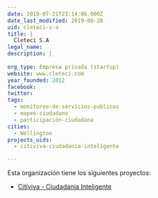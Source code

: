 ```yaml
---
date: 2019-07-21T23:14:06.000Z
date_last_modified: 2019-08-28
uid: cleteci-s-a
title: |
  Cleteci S.A
legal_name: 
description: |
  
org_type: Empresa privada (startup)
website: www.cleteci.com
year_founded: 2012
facebook: 
twitter: 
tags:
  - monitoreo-de-servicios-publicos
  - mapeo-ciudadano
  - participación-ciudadana
cities: 
  - Wellington
projects_uids:
  - citiviva-ciudadania-inteligente

---
```


Esta organización tiene los siguientes proyectos:

- [Citiviva - Ciudadanía Inteligente](/proyectos/citiviva-ciudadania-inteligente)
